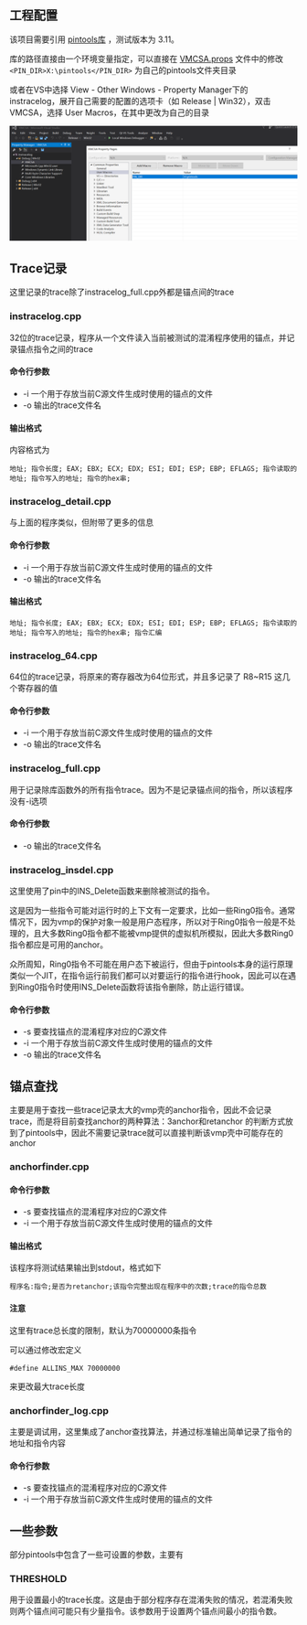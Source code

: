 ## 工程配置

该项目需要引用 [pintools库](#https://www.intel.com/content/www/us/en/developer/articles/tool/pin-a-dynamic-binary-instrumentation-tool.html) ，测试版本为 3.11。

库的路径直接由一个环境变量指定，可以直接在 [VMCSA.props](VMCSA.props) 文件中的修改 `<PIN_DIR>X:\pintools</PIN_DIR>` 为自己的pintools文件夹目录

或者在VS中选择 View - Other Windows - Property Manager下的instracelog，展开自己需要的配置的选项卡（如 Release | Win32），双击VMCSA，选择 User Macros，在其中更改为自己的目录

![](pic/1.png)

## Trace记录

这里记录的trace除了instracelog_full.cpp外都是锚点间的trace

### instracelog.cpp

32位的trace记录，程序从一个文件读入当前被测试的混淆程序使用的锚点，并记录锚点指令之间的trace

#### 命令行参数

* -i  一个用于存放当前C源文件生成时使用的锚点的文件
* -o  输出的trace文件名

#### 输出格式

内容格式为

```
地址; 指令长度; EAX; EBX; ECX; EDX; ESI; EDI; ESP; EBP; EFLAGS; 指令读取的地址; 指令写入的地址; 指令的hex串;
```

### instracelog_detail.cpp

与上面的程序类似，但附带了更多的信息

#### 命令行参数

* -i  一个用于存放当前C源文件生成时使用的锚点的文件
* -o  输出的trace文件名

#### 输出格式

```
地址; 指令长度; EAX; EBX; ECX; EDX; ESI; EDI; ESP; EBP; EFLAGS; 指令读取的地址; 指令写入的地址; 指令的hex串; 指令汇编
```

### instracelog_64.cpp

64位的trace记录，将原来的寄存器改为64位形式，并且多记录了 R8~R15 这几个寄存器的值

#### 命令行参数

* -i  一个用于存放当前C源文件生成时使用的锚点的文件
* -o  输出的trace文件名

### instracelog_full.cpp

用于记录除库函数外的所有指令trace。因为不是记录锚点间的指令，所以该程序没有-i选项

#### 命令行参数

* -o  输出的trace文件名

### instracelog_insdel.cpp

这里使用了pin中的INS_Delete函数来删除被测试的指令。

这是因为一些指令可能对运行时的上下文有一定要求，比如一些Ring0指令。通常情况下，因为vmp的保护对象一般是用户态程序，所以对于Ring0指令一般是不处理的，且大多数Ring0指令都不能被vmp提供的虚拟机所模拟，因此大多数Ring0指令都应是可用的anchor。

众所周知，Ring0指令不可能在用户态下被运行，但由于pintools本身的运行原理类似一个JIT，在指令运行前我们都可以对要运行的指令进行hook，因此可以在遇到Ring0指令时使用INS_Delete函数将该指令删除，防止运行错误。

#### 命令行参数

* -s  要查找锚点的混淆程序对应的C源文件
* -i  一个用于存放当前C源文件生成时使用的锚点的文件
* -o  输出的trace文件名



## 锚点查找

主要是用于查找一些trace记录太大的vmp壳的anchor指令，因此不会记录trace，而是将目前查找anchor的两种算法：3anchor和retanchor 的判断方式放到了pintools中，因此不需要记录trace就可以直接判断该vmp壳中可能存在的anchor

### anchorfinder.cpp

#### 命令行参数

*  -s  要查找锚点的混淆程序对应的C源文件
* -i  一个用于存放当前C源文件生成时使用的锚点的文件

#### 输出格式

该程序将测试结果输出到stdout，格式如下

```
程序名:指令;是否为retanchor;该指令完整出现在程序中的次数;trace的指令总数
```

#### 注意

这里有trace总长度的限制，默认为70000000条指令

可以通过修改宏定义

```
#define ALLINS_MAX 70000000
```

来更改最大trace长度

### anchorfinder_log.cpp

主要是调试用，这里集成了anchor查找算法，并通过标准输出简单记录了指令的地址和指令内容

#### 命令行参数

*  -s  要查找锚点的混淆程序对应的C源文件
* -i  一个用于存放当前C源文件生成时使用的锚点的文件



## 一些参数

部分pintools中包含了一些可设置的参数，主要有

### THRESHOLD

用于设置最小的trace长度。这是由于部分程序存在混淆失败的情况，若混淆失败则两个锚点间可能只有少量指令。该参数用于设置两个锚点间最小的指令数。